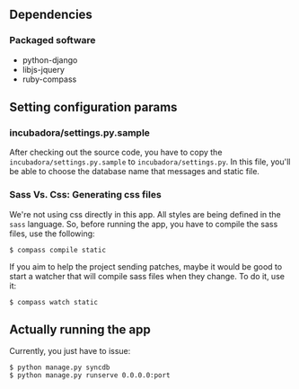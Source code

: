 ## Dependencies

### Packaged software

 * python-django
 * libjs-jquery
 * ruby-compass

## Setting configuration params

### incubadora/settings.py.sample

After checking out the source code, you have to copy the
`incubadora/settings.py.sample` to `incubadora/settings.py`. In this file, you'll be able to choose
the database name that messages and static file.

### Sass Vs. Css: Generating css files

We're not using css directly in this app. All styles are being defined
in the `sass` language. So, before running the app, you have to compile
the sass files, use the following:

    $ compass compile static

If you aim to help the project sending patches, maybe it would be good
to start a watcher that will compile sass files when they change. To do
it, use it:

    $ compass watch static

## Actually running the app

Currently, you just have to issue:

    $ python manage.py syncdb
    $ python manage.py runserve 0.0.0.0:port
